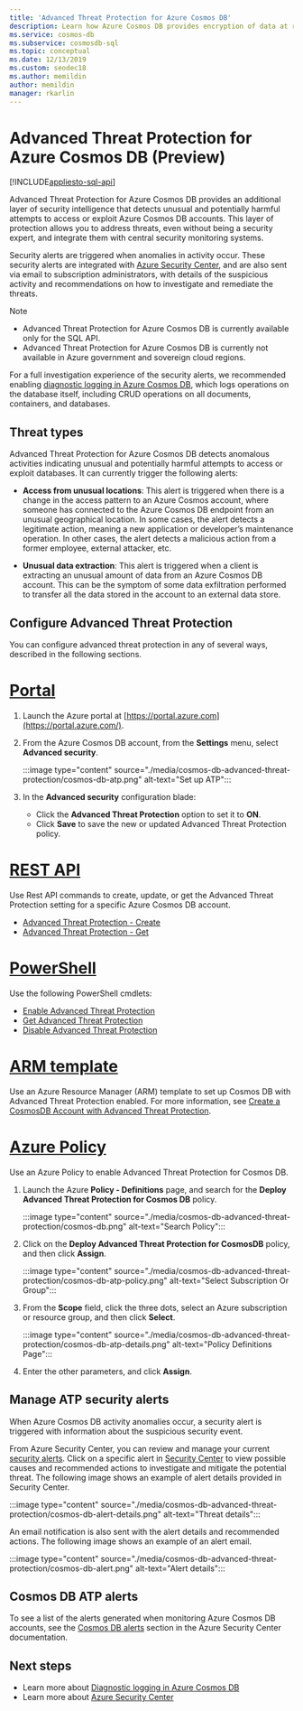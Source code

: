 ```yaml
---
title: 'Advanced Threat Protection for Azure Cosmos DB'
description: Learn how Azure Cosmos DB provides encryption of data at rest and how it's implemented.
ms.service: cosmos-db
ms.subservice: cosmosdb-sql
ms.topic: conceptual
ms.date: 12/13/2019
ms.custom: seodec18
ms.author: memildin
author: memildin
manager: rkarlin
---
```


# Advanced Threat Protection for Azure Cosmos DB (Preview)
[!INCLUDE[appliesto-sql-api](includes/appliesto-sql-api.md)]

Advanced Threat Protection for Azure Cosmos DB provides an additional layer of security intelligence that detects unusual and potentially harmful attempts to access or exploit Azure Cosmos DB accounts. This layer of protection allows you to address threats, even without being a security expert, and integrate them with central security monitoring systems.

Security alerts are triggered when anomalies in activity occur. These security alerts are integrated with  [Azure Security Center](https://azure.microsoft.com/services/security-center/), and are also sent via email to subscription administrators, with details of the suspicious activity and recommendations on how to investigate and remediate the threats.

> [!NOTE]
>
> * Advanced Threat Protection for Azure Cosmos DB is currently available only for the SQL API.
> * Advanced Threat Protection for Azure Cosmos DB is currently not available in Azure government and sovereign cloud regions.

For a full investigation experience of the security alerts, we recommended enabling [diagnostic logging in Azure Cosmos DB](./monitor-cosmos-db.md), which logs operations on the database itself, including CRUD operations on all documents, containers, and databases.

## Threat types

Advanced Threat Protection for Azure Cosmos DB detects anomalous activities indicating unusual and potentially harmful attempts to access or exploit databases. It can currently trigger the following alerts:

- **Access from unusual locations**: This alert is triggered when there is a change in the access pattern to an Azure Cosmos account, where someone has connected to the Azure Cosmos DB endpoint from an unusual geographical location. In some cases, the alert detects a legitimate action, meaning a new application or developer’s maintenance operation. In other cases, the alert detects a malicious action from a former employee, external attacker, etc.

- **Unusual data extraction**: This alert is triggered when a client is extracting an unusual amount of data from an Azure Cosmos DB account. This can be the symptom of some data exfiltration performed to transfer all the data stored in the account to an external data store.



## Configure Advanced Threat Protection

You can configure advanced threat protection in any of several ways, described in the following sections.

# [Portal](#tab/azure-portal)

1. Launch the Azure portal at  [https://portal.azure.com](https://portal.azure.com/).

2. From the Azure Cosmos DB account, from the **Settings** menu, select **Advanced security**.

    :::image type="content" source="./media/cosmos-db-advanced-threat-protection/cosmos-db-atp.png" alt-text="Set up ATP":::

3. In the **Advanced security** configuration blade:

    * Click the **Advanced Threat Protection** option to set it to **ON**.
    * Click **Save** to save the new or updated Advanced Threat Protection policy.   

# [REST API](#tab/rest-api)

Use Rest API commands to create, update, or get the Advanced Threat Protection setting for a specific Azure Cosmos DB account.

* [Advanced Threat Protection - Create](/rest/api/securitycenter/advancedthreatprotection/create)
* [Advanced Threat Protection - Get](/rest/api/securitycenter/advancedthreatprotection/get)

# [PowerShell](#tab/azure-powershell)

Use the following PowerShell cmdlets:

* [Enable Advanced Threat Protection](/powershell/module/az.security/enable-azsecurityadvancedthreatprotection)
* [Get Advanced Threat Protection](/powershell/module/az.security/get-azsecurityadvancedthreatprotection)
* [Disable Advanced Threat Protection](/powershell/module/az.security/disable-azsecurityadvancedthreatprotection)

# [ARM template](#tab/arm-template)

Use an Azure Resource Manager (ARM) template to set up Cosmos DB with Advanced Threat Protection enabled.
For more information, see
[Create a CosmosDB Account with Advanced Threat Protection](https://azure.microsoft.com/resources/templates/cosmosdb-advanced-threat-protection-create-account/).

# [Azure Policy](#tab/azure-policy)

Use an Azure Policy to enable Advanced Threat Protection for Cosmos DB.

1. Launch the Azure **Policy - Definitions** page, and search for the **Deploy Advanced Threat Protection for Cosmos DB** policy.

    :::image type="content" source="./media/cosmos-db-advanced-threat-protection/cosmos-db.png" alt-text="Search Policy"::: 

1. Click on the **Deploy Advanced Threat Protection for CosmosDB** policy, and then click **Assign**.

    :::image type="content" source="./media/cosmos-db-advanced-threat-protection/cosmos-db-atp-policy.png" alt-text="Select Subscription Or Group":::


1. From the **Scope** field, click the three dots, select an Azure subscription or resource group, and then click **Select**.

    :::image type="content" source="./media/cosmos-db-advanced-threat-protection/cosmos-db-atp-details.png" alt-text="Policy Definitions Page":::


1. Enter the other parameters, and click **Assign**.




## Manage ATP security alerts

When Azure Cosmos DB activity anomalies occur, a security alert is triggered with information about the suspicious security event. 

 From Azure Security Center, you can review and manage your current [security alerts](../security-center/security-center-alerts-overview.md).  Click on a specific alert in [Security Center](https://ms.portal.azure.com/#blade/Microsoft_Azure_Security/SecurityMenuBlade/0) to view possible causes and recommended actions to investigate and mitigate the potential threat. The following image shows an example of alert details provided in Security Center.

 :::image type="content" source="./media/cosmos-db-advanced-threat-protection/cosmos-db-alert-details.png" alt-text="Threat details":::

An email notification is also sent with the alert details and recommended actions. The following image shows an example of an alert email.

 :::image type="content" source="./media/cosmos-db-advanced-threat-protection/cosmos-db-alert.png" alt-text="Alert details":::

## Cosmos DB ATP alerts

 To see a list of the alerts generated when monitoring Azure Cosmos DB accounts, see the [Cosmos DB alerts](../security-center/alerts-reference.md#alerts-azurecosmos) section in the Azure Security Center documentation.

## Next steps

* Learn more about [Diagnostic logging in Azure Cosmos DB](cosmosdb-monitor-resource-logs.md)
* Learn more about [Azure Security Center](../security-center/security-center-introduction.md)
